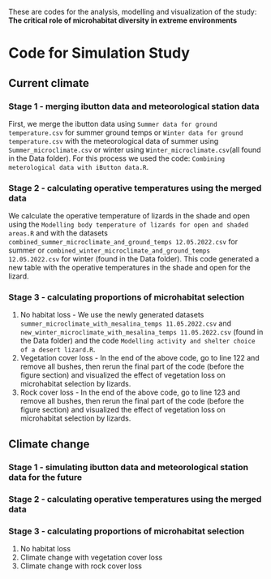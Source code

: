 These are codes for the analysis, modelling and visualization of the study: **The critical role of microhabitat diversity in extreme environments** 

# Code for Simulation Study

## Current climate

### Stage 1 - merging ibutton data and meteorological station data
First, we merge the ibutton data using `Summer data for ground temperature.csv` for summer ground temps or `Winter data for ground temperature.csv` with the meteorological data of summer using `Summer_microclimate.csv` or winter using `Winter_microclimate.csv`(all found in the Data folder). For this process we used the code: `Combining meterological data with iButton data.R`.
### Stage 2 - calculating operative temperatures using the merged data

We calculate the operative temperature of lizards in the shade and open using the `Modelling body temperature of lizards for open and shaded areas.R` and with the datasets `combined_summer_microclimate_and_ground_temps 12.05.2022.csv` for summer or `combined_winter_microclimate_and_ground_temps 12.05.2022.csv` for winter (found in the Data folder). This code generated a new table with the operative temperatures in the shade and open for the lizard.

### Stage 3 - calculating proportions of microhabitat selection

1. No habitat loss - We use the newly generated datasets `summer_microclimate_with_mesalina_temps 11.05.2022.csv` and `new_winter_microclimate_with_mesalina_temps 11.05.2022.csv` (found in the Data folder) and the code `Modelling activity and shelter choice of a desert lizard.R`. 
2. Vegetation cover loss - In the end of the above code, go to line 122 and remove all bushes, then rerun the final part of the code (before the figure section) and visualized the effect of vegetation loss on microhabitat selection by lizards.
3. Rock cover loss -  In the end of the above code, go to line 123 and remove all bushes, then rerun the final part of the code (before the figure section) and visualized the effect of vegetation loss on microhabitat selection by lizards.

## Climate change

### Stage 1 - simulating ibutton data and meteorological station data for the future

### Stage 2 - calculating operative temperatures using the merged data

### Stage 3 - calculating proportions of microhabitat selection

1. No habitat loss  
2. Climate change with vegetation cover loss
3. Climate change with rock cover loss

